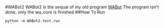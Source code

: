 #WABot2
WABot2 is the sequal of my old program [WABot](https://github.com/KaveenR/WAbot)
The program isn't done, only the wa_core is finished 
##How To Run
```
python -m WABot2.test.run
```

